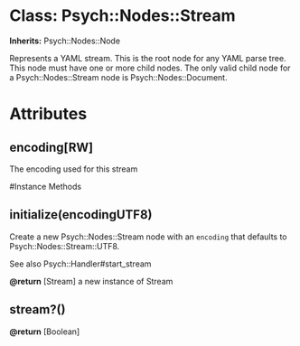 # Class: Psych::Nodes::Stream
**Inherits:** Psych::Nodes::Node
    

Represents a YAML stream.  This is the root node for any YAML parse tree. 
This node must have one or more child nodes.  The only valid child node for a
Psych::Nodes::Stream node is Psych::Nodes::Document.


# Attributes
## encoding[RW] [](#attribute-i-encoding)
The encoding used for this stream


#Instance Methods
## initialize(encodingUTF8) [](#method-i-initialize)
Create a new Psych::Nodes::Stream node with an `encoding` that defaults to
Psych::Nodes::Stream::UTF8.

See also Psych::Handler#start_stream

**@return** [Stream] a new instance of Stream

## stream?() [](#method-i-stream?)

**@return** [Boolean] 

